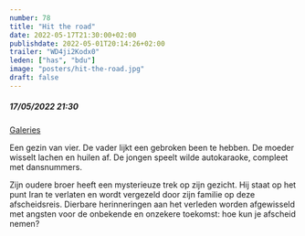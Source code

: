 ```yaml
---
number: 78
title: "Hit the road"
date: 2022-05-17T21:30:00+02:00
publishdate: 2022-05-01T20:14:26+02:00
trailer: "WD4ji2Kodx0"
leden: ["has", "bdu"]
image: "posters/hit-the-road.jpg"
draft: false
---
```


##### 17/05/2022 21:30

[Galeries](https://galeries.be/nl/hit-the-road/)

 Een gezin van vier. De vader lijkt een gebroken been te hebben. De moeder wisselt lachen en huilen af.
 De jongen speelt wilde autokaraoke, compleet met dansnummers.
 <!--more-->
 Zijn oudere broer heeft een mysterieuze trek op zijn gezicht. Hij staat op het punt Iran te
 verlaten en wordt vergezeld door zijn familie op deze afscheidsreis. Dierbare herinneringen aan het
 verleden worden afgewisseld met angsten voor de onbekende en onzekere toekomst: hoe kun je afscheid nemen?
 